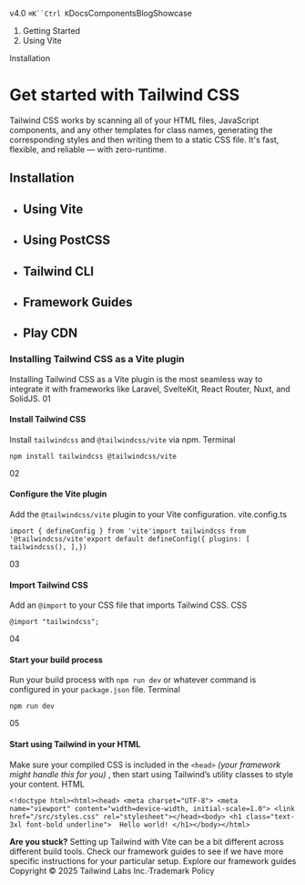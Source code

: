 v4.0
`⌘K``Ctrl K`DocsComponentsBlogShowcase
  1. Getting Started
  2. Using Vite


Installation
# Get started with Tailwind CSS
Tailwind CSS works by scanning all of your HTML files, JavaScript components, and any other templates for class names, generating the corresponding styles and then writing them to a static CSS file.
It's fast, flexible, and reliable — with zero-runtime.
## Installation
  * ## Using Vite
  * ## Using PostCSS
  * ## Tailwind CLI
  * ## Framework Guides
  * ## Play CDN


### Installing Tailwind CSS as a Vite plugin
Installing Tailwind CSS as a Vite plugin is the most seamless way to integrate it with frameworks like Laravel, SvelteKit, React Router, Nuxt, and SolidJS.
01
#### Install Tailwind CSS
Install `tailwindcss` and `@tailwindcss/vite` via npm.
Terminal
```
npm install tailwindcss @tailwindcss/vite
```

02
#### Configure the Vite plugin
Add the `@tailwindcss/vite` plugin to your Vite configuration.
vite.config.ts
```
import { defineConfig } from 'vite'import tailwindcss from '@tailwindcss/vite'export default defineConfig({ plugins: [  tailwindcss(), ],})
```

03
#### Import Tailwind CSS
Add an `@import` to your CSS file that imports Tailwind CSS.
CSS
```
@import "tailwindcss";
```

04
#### Start your build process
Run your build process with `npm run dev` or whatever command is configured in your `package.json` file.
Terminal
```
npm run dev
```

05
#### Start using Tailwind in your HTML
Make sure your compiled CSS is included in the `<head>` _(your framework might handle this for you)_ , then start using Tailwind’s utility classes to style your content.
HTML
```
<!doctype html><html><head> <meta charset="UTF-8"> <meta name="viewport" content="width=device-width, initial-scale=1.0"> <link href="/src/styles.css" rel="stylesheet"></head><body> <h1 class="text-3xl font-bold underline">  Hello world! </h1></body></html>
```

**Are you stuck?** Setting up Tailwind with Vite can be a bit different across different build tools. Check our framework guides to see if we have more specific instructions for your particular setup.
Explore our framework guides
Copyright © 2025 Tailwind Labs Inc.·Trademark Policy
